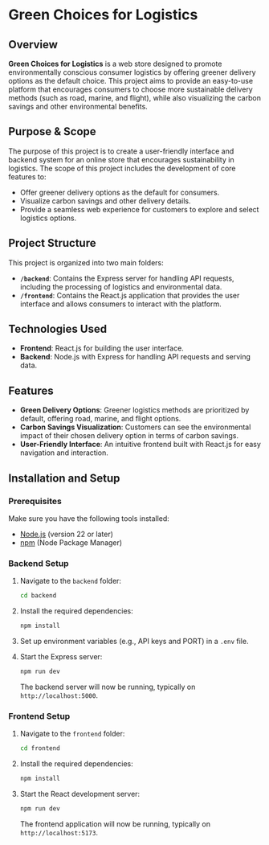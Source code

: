 # Green Choices for Logistics

## Overview

**Green Choices for Logistics** is a web store designed to promote environmentally conscious consumer logistics by offering greener delivery options as the default choice. This project aims to provide an easy-to-use platform that encourages consumers to choose more sustainable delivery methods (such as road, marine, and flight), while also visualizing the carbon savings and other environmental benefits.

## Purpose & Scope

The purpose of this project is to create a user-friendly interface and backend system for an online store that encourages sustainability in logistics. The scope of this project includes the development of core features to:

- Offer greener delivery options as the default for consumers.
- Visualize carbon savings and other delivery details.
- Provide a seamless web experience for customers to explore and select logistics options.

## Project Structure

This project is organized into two main folders:

- **`/backend`**: Contains the Express server for handling API requests, including the processing of logistics and environmental data.
- **`/frontend`**: Contains the React.js application that provides the user interface and allows consumers to interact with the platform.

## Technologies Used

- **Frontend**: React.js for building the user interface.
- **Backend**: Node.js with Express for handling API requests and serving data.

## Features

- **Green Delivery Options**: Greener logistics methods are prioritized by default, offering road, marine, and flight options.
- **Carbon Savings Visualization**: Customers can see the environmental impact of their chosen delivery option in terms of carbon savings.
- **User-Friendly Interface**: An intuitive frontend built with React.js for easy navigation and interaction.

## Installation and Setup

### Prerequisites

Make sure you have the following tools installed:

- [Node.js](https://nodejs.org/) (version 22 or later)
- [npm](https://www.npmjs.com/) (Node Package Manager)

### Backend Setup

1. Navigate to the `backend` folder:

   ```bash
   cd backend
   ```

2. Install the required dependencies:

   ```bash
   npm install
   ```

3. Set up environment variables (e.g., API keys and PORT) in a `.env` file.

4. Start the Express server:

   ```bash
   npm run dev
   ```

   The backend server will now be running, typically on `http://localhost:5000`.

### Frontend Setup

1. Navigate to the `frontend` folder:

   ```bash
   cd frontend
   ```

2. Install the required dependencies:

   ```bash
   npm install
   ```

3. Start the React development server:

   ```bash
   npm run dev
   ```

   The frontend application will now be running, typically on `http://localhost:5173`.
